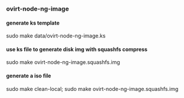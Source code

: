 ### ovirt-node-ng-image


#### generate ks template 
sudo make data/ovirt-node-ng-image.ks


#### use ks file to generate disk img with squashfs compress 
sudo make ovirt-node-ng-image.squashfs.img 


#### generate a iso file 
sudo make clean-local; sudo make ovirt-node-ng-image.squashfs.img
